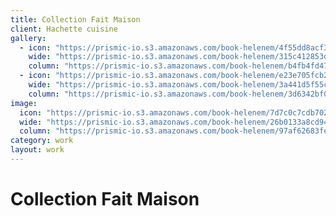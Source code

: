 ```yaml
---
title: Collection Fait Maison
client: Hachette cuisine
gallery:
  - icon: "https://prismic-io.s3.amazonaws.com/book-helenem/4f55dd8acf3e9a65967e1e6f032c468c91eda600.jpg"
    wide: "https://prismic-io.s3.amazonaws.com/book-helenem/315c412853d4aab624920700ebbb35dafd25fd14.jpg"
    column: "https://prismic-io.s3.amazonaws.com/book-helenem/b4fb4fd47fa4704a1c8913e965c84c6539ff8105.jpg"
  - icon: "https://prismic-io.s3.amazonaws.com/book-helenem/e23e705fcb280ecd0044ebb90818578910c0b275.jpg"
    wide: "https://prismic-io.s3.amazonaws.com/book-helenem/3a441d5f55c9e97b5e0328198c6d61f6360f388a.jpg"
    column: "https://prismic-io.s3.amazonaws.com/book-helenem/3d6342bf0580c5528d730a7712e6e6da397e85c8.jpg"
image:
  icon: "https://prismic-io.s3.amazonaws.com/book-helenem/7d7c0c7cdb702c688fa21aae6c38132c0b310851.jpg"
  wide: "https://prismic-io.s3.amazonaws.com/book-helenem/26b0133a8cd94d96c9c3f4cd0e9c31ae011f5ee7.jpg"
  column: "https://prismic-io.s3.amazonaws.com/book-helenem/97af62683fe50c117763481ee0a2eb953380343c.jpg"
category: work
layout: work
---
```

# Collection Fait Maison

